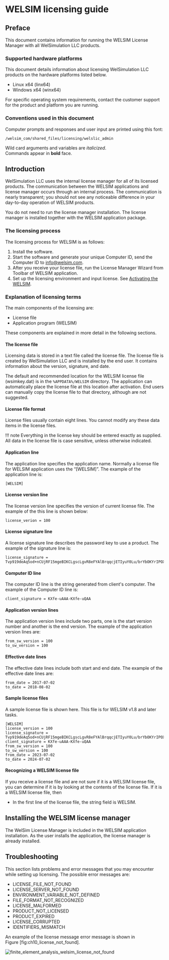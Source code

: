 # WELSIM licensing guide
## Preface
This document contains information for running the WELSIM License Manager with all WelSimulation LLC products. 

### Supported hardware platforms
This document details information about licensing WelSimulation LLC products on the hardware platforms listed below. 

* Linux x64 (linx64)
* Windows x64 (winx64)

For specific operating system requirements, contact the customer support for the product and platform you are running.

### Conventions used in this document
Computer prompts and responses and user input are printed using this font:

```
/welsim_com/shared_files/licensing/welslic_admin
```

Wild card arguments and variables are *italicized*.
<br/>
Commands appear in **bold** face.


## Introduction
WelSimulation LLC uses the internal license manager for all of its licensed products. The communication between the WELSIM applications and license manager occurs through an internal process. The communication is nearly transparent; you should not see any noticeable difference in your day-to-day operation of WELSIM products.

You do not need to run the license manager installation. The license manager is installed together with the WELSIM application package.

### The licensing process
The licensing process for WELSIM is as follows:

1. Install the software. 
2. Start the software and generate your unique Computer ID, send the Computer ID to <info@welsim.com>.
3. After you receive your license file, run the License Manager Wizard from Toolbar of WELSIM application.
4. Set up the licensing environment and input license. See [Activating the WELSIM](windows.md#activating-the-welsim).

### Explanation of licensing terms
The main components of the licensing are:

* License file
* Application program (WELSIM)

These components are explained in more detail in the following sections.

#### The license file
Licensing data is stored in a text file called the license file. The license file is created by WelSimulation LLC and is installed by the end user. It contains information about the version, signature, and date.

The default and recommended location for the WELSIM license file (wsimkey.dat) is in the `%APPDATA%/WELSIM` directory. The application can automatically place the license file at this location after activation. End users can manually copy the license file to that directory, although are not suggested. 

#### License file format
License files usually contain eight lines. You cannot modify any these data items in the license files.

!!! note
    Everything in the license key should be entered exactly as supplied. All data in the license file is case sensitive, unless otherwise indicated.

#### Application line
The application line specifies the application name. Normally a license file for WELSIM application uses the “[WELSIM]”. The example of the application line is:
```
[WELSIM]
```

#### License version line
The license version line specifies the version of current license file. The example of the this line is shown below:
```
license_verion = 100
```

#### License signature line
A license signature line describes the password key to use a product. The example of the signature line is:
```
license_signature = Tvp919deAq5od+nCUjRF15mgeBIKCLgscLgvR8eFYAlBrqqcjETIyuY0Lu/brYbOKYrIPOXqFzWn8asLqieImA== 
```
#### Computer ID line
The computer ID line is the string generated from client's computer. The example of the Computer ID line is:
```
client_signature = KXfe-uAAA-KXfe-uQAA
```

#### Application version lines
The application version lines include two parts, one is the start version number and another is the end version. The example of the application version lines are:
```
from_sw_version = 100
to_sw_version = 100
```

#### Effective date lines
The effective date lines include both start and end date. The example of the effective date lines are:
```
from_date = 2017-07-02
to_date = 2018-08-02
```

#### Sample license files
A sample license file is shown here. This file is for WELSIM v1.8 and later tasks.
```
[WELSIM]
license_version = 100
license_signature = Tvp919deAq5od+nCUjRF15mgeBIKCLgscLgvR8eFYAlBrqqcjETIyuY0Lu/brYbOKYrIPOXqFzWn8asLqieImA==
client_signature = KXfe-uAAA-KXfe-uQAA
from_sw_version = 100
to_sw_version = 100
from_date = 2023-07-02
to_date = 2024-07-02
```

#### Recognizing a WELSIM license file
If you receive a license file and are not sure if it is a WELSIM license file, you can determine if it is by looking at the contents of the license file. If it is a WELSIM license file, then

* In the first line of the license file, the string field is WELSIM.


## Installing the WELSIM license manager
The WelSim License Manager is included in the WELSIM application installation. As the user installs the application, the license manager is already installed.

## Troubleshooting
This section lists problems and error messages that you may encounter while setting up licensing. The possible error messages are:

* LICENSE_FILE_NOT_FOUND
* LICENSE_SERVER_NOT_FOUND 
* ENVIRONMENT_VARIABLE_NOT_DEFINED 
* FILE_FORMAT_NOT_RECOGNIZED 
* LICENSE_MALFORMED 
* PRODUCT_NOT_LICENSED
* PRODUCT_EXPIRED 
* LICENSE_CORRUPTED 
* IDENTIFIERS_MISMATCH

An example of the license message error message is shown in Figure [fig:ch10_license_not_found].

![finite_element_analysis_welsim_license_not_found](../img/10_lic/license_file_not_found.PNG "Example of license manager error message.")
















